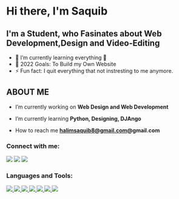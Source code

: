 # Hi there, I'm Saquib 
## I'm a Student, who Fasinates about Web Development,Design and Video-Editing


- 🌱 I’m currently learning everything 🤣
- 🥅 2022 Goals: To Build my Own Website
- ⚡ Fun fact: I quit everything that not instresting to me anymore.


##     ABOUT ME

-  I’m currently working on **Web Design and Web Development**

-  I’m currently learning **Python, Designing, DJAngo**

-  How to reach me **halimsaquib8@gmail.com@gmail.com**

### Connect with me:

<p align="left">

<a href = "https://www.linkedin.com/in/saquib-bin-halim-2778a322b/"><img src="https://img.icons8.com/fluent/48/000000/linkedin.png"/></a>
<a href = "https://twitter.com/iamshadow2021"><img src="https://img.icons8.com/fluent/48/000000/twitter.png"/></a>
<a href = "https://www.instagram.com/intotheshad.ows_/"><img src="https://img.icons8.com/fluent/48/000000/instagram-new.png"/></a>
</p>

### Languages and Tools:

<p float="left"> 
    <a href="https://www.java.com" target="_blank"> <img src="https://img.icons8.com/color/48/000000/java-coffee-cup-logo--v2.png"/>
    </a>
    <a href="https://developer.mozilla.org/en-US/docs/Web/JavaScript" target="_blank"> <img src="https://img.icons8.com/color/48/000000/javascript.png"/> </a>
    <a href="https://www.w3.org/html/" target="_blank"> <img src="https://img.icons8.com/color/48/000000/html-5.png"/> </a> 
    <a href="https://www.w3schools.com/css/" target="_blank"> <img src="https://img.icons8.com/color/48/000000/css3.png"/> </a>
    <a href="https://www.python.org" target="_blank"> <img src="https://img.icons8.com/color/48/000000/python.png"/> </a> 
    <a href="https://git-scm.com/" target="_blank"> <img src="https://img.icons8.com/color/48/000000/git.png"/>
        <a href="https://www.googleadservices.com/pagead/aclk?sa=L&ai=DChcSEwiv_oKqy5_0AhVVNSsKHU-2D2IYABAAGgJzZg&ohost=www.google.com&cid=CAESQeD2yOCONoIcbi4DupOmk7zdAH8V-YK2Jpb1o3QtTu2DHwU2GHd8CBTl5p3ptCAUtGR9yVXKVix60Td6DibusFw6&sig=AOD64_2ShTWyZNCW7ED9Camr_oqwdE8few&q&adurl&ved=2ahUKEwj3vfmpy5_0AhVT_XMBHQiRDiwQ0Qx6BAgCEAE" target="_blank"><img src="https://img.icons8.com/fluency/48/000000/unity.png"/> 
</p>

